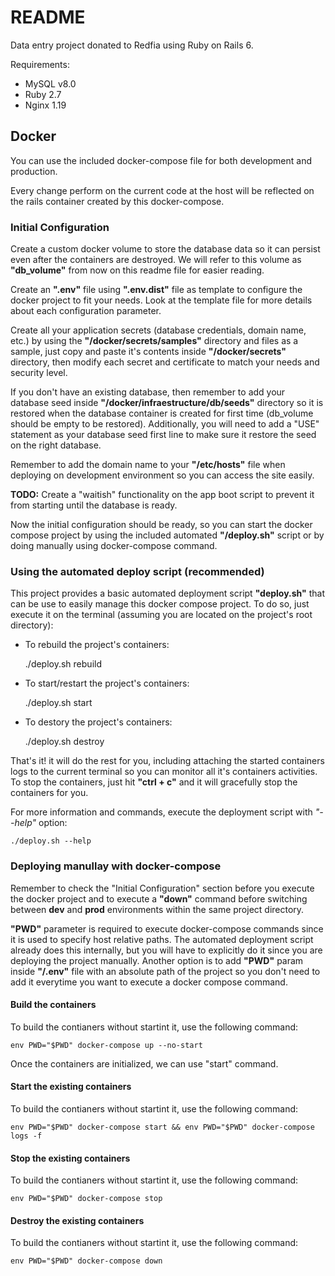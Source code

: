 # README

Data entry project donated to Redfia using Ruby on Rails 6.

Requirements:

* MySQL v8.0
* Ruby 2.7
* Nginx 1.19

## Docker
You can use the included docker-compose file for both development and production.

Every change perform on the current code at the host will be reflected on the rails container created by this docker-compose.

### Initial Configuration

Create a custom docker volume to store the database data so it can persist even
after the containers are destroyed. We will refer to this volume as
**"db_volume"** from now on this readme file for easier reading.

Create an **".env"** file using **".env.dist"** file as template to configure
the docker project to fit your needs. Look at the template file for more details
about each configuration parameter.

Create all your application secrets (database credentials, domain name, etc.) by
using the **"/docker/secrets/samples"** directory and files as a sample, just
copy and paste it's contents inside **"/docker/secrets"** directory, then modify
each secret and certificate to match your needs and security level.

If you don't have an existing database, then remember to add your database seed
inside **"/docker/infraestructure/db/seeds"** directory so it is restored when
the database container is created for first time (db_volume should be empty to
be restored). Additionally, you will need to add a "USE" statement as your
database seed first line to make sure it restore the seed on the right database.

Remember to add the domain name to your **"/etc/hosts"** file when deploying on
development environment so you can access the site easily.

**TODO:** Create a "waitish" functionality on the app boot script to prevent it
from starting until the database is ready.

Now the initial configuration should be ready, so you can start the docker
compose project by using the included automated **"/deploy.sh"** script or by
doing manually using docker-compose command.

### Using the automated deploy script (recommended)

This project provides a basic automated deployment script **"deploy.sh"** that
can be use to easily manage this docker compose project. To do so, just execute
it on the terminal (assuming you are located on the project's root directory):

* To rebuild the project's containers:

    ./deploy.sh rebuild

* To start/restart the project's containers:

    ./deploy.sh start

* To destory the project's containers:

    ./deploy.sh destroy

That's it! it will do the rest for you, including attaching the started
containers logs to the current terminal so you can monitor all it's
containers activities. To stop the containers, just hit **"ctrl + c"** and it will
gracefully stop the containers for you.

For more information and commands, execute the deployment script with *"--help"*
option:

    ./deploy.sh --help

### Deploying manullay with docker-compose

Remember to check the "Initial Configuration" section before you execute the
docker project and to execute a **"down"** command before switching between **dev** and **prod** environments within the same project directory.

**"PWD"** parameter is required to execute docker-compose commands since it is used to specify host relative paths. The automated deployment script already does this
internally, but you will have to explicitly do it since you are deploying the
project manually. Another option is to add **"PWD"** param inside **"/.env"**
file with an absolute path of the project so you don't need to add it everytime
you want to execute a docker compose command.

#### Build the containers

To build the contianers without startint it, use the following command:

    env PWD="$PWD" docker-compose up --no-start

Once the containers are initialized, we can use "start" command.

#### Start the existing containers
To build the contianers without startint it, use the following command:

    env PWD="$PWD" docker-compose start && env PWD="$PWD" docker-compose logs -f

#### Stop the existing containers
To build the contianers without startint it, use the following command:

    env PWD="$PWD" docker-compose stop

#### Destroy the existing containers
To build the contianers without startint it, use the following command:

    env PWD="$PWD" docker-compose down
